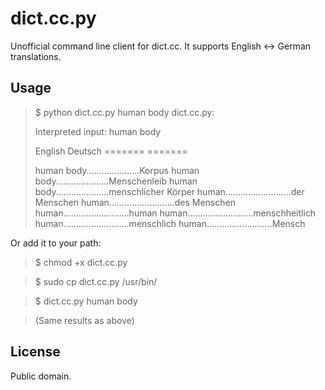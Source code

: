 dict.cc.py
=========

Unofficial command line client for dict.cc. It supports English <-> German translations.

Usage
-----


> $ python dict.cc.py human body
> dict.cc.py:
>
> Interpreted input: human body
>
> English                        Deutsch
> =======                        =======
>
> human body.....................Korpus
> human body.....................Menschenleib
> human body.....................menschlicher Körper
> human..........................der Menschen
> human..........................des Menschen
> human..........................human
> human..........................menschheitlich
> human..........................menschlich
> human..........................Mensch

Or add it to your path:

> $ chmod +x dict.cc.py

> $ sudo cp dict.cc.py /usr/bin/

> $ dict.cc.py human body

> (Same results as above)


License
-------

Public domain.
